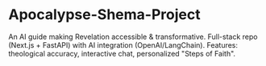 # Apocalypse-Shema-Project
An AI guide making Revelation accessible &amp; transformative. Full-stack repo (Next.js + FastAPI) with AI integration (OpenAI/LangChain). Features: theological accuracy, interactive chat, personalized "Steps of Faith".
